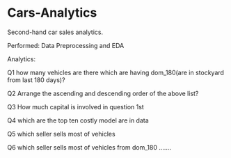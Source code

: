 # Cars-Analytics
Second-hand car sales analytics.

Performed: 
Data Preprocessing and
EDA

Analytics:

Q1 how many vehicles are there which are having dom_180(are in stockyard from last 180 days)?

Q2 Arrange the ascending and descending order of the above list?

Q3 How much capital is involved in question 1st

Q4 which are the top ten costly model are in data

Q5 which seller sells most of vehicles

Q6 which seller sells most of vehicles from dom_180
.......
